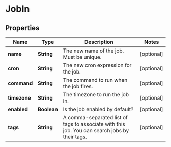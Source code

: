 # JobIn

## Properties
Name | Type | Description | Notes
------------ | ------------- | ------------- | -------------
**name** | **String** | The new name of the job. Must be unique. |  [optional]
**cron** | **String** | The new cron expression for the job. |  [optional]
**command** | **String** | The command to run when the job fires. |  [optional]
**timezone** | **String** | The timezone to run the job in. |  [optional]
**enabled** | **Boolean** | Is the job enabled by default? |  [optional]
**tags** | **String** | A comma-separated list of tags to associate with this job. You can search jobs by their tags. |  [optional]
